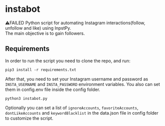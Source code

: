 # instabot
:warning:FAILED
Python script for automating Instagram interactions(follow, unfollow and like) using InpstPy.\
The main objective is to gain followers.

## Requirements
In order to run the script you need to clone the repo, and run:
```shell
pip3 install -r requirements.txt
```
After that, you need to set your Instagram username and password as `INSTA_USERNAME` and `INSTA_PASSWORD` environment variables. You also can set them in config.env file inside the config folder.
```shell
python3 instabot.py
```
Optionally you can set a list of `ignoreAccounts`, `favoriteAccounts`, `dontLikeAccounts` and `keywordBlacklist`
in the data.json file in config folder to customize the script. 

